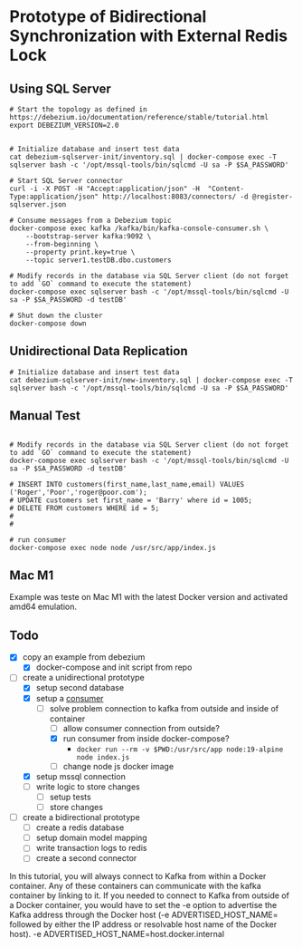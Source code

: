 # Prototype of Bidirectional Synchronization with External Redis Lock

## Using SQL Server

```shell
# Start the topology as defined in https://debezium.io/documentation/reference/stable/tutorial.html
export DEBEZIUM_VERSION=2.0


# Initialize database and insert test data
cat debezium-sqlserver-init/inventory.sql | docker-compose exec -T sqlserver bash -c '/opt/mssql-tools/bin/sqlcmd -U sa -P $SA_PASSWORD'

# Start SQL Server connector
curl -i -X POST -H "Accept:application/json" -H  "Content-Type:application/json" http://localhost:8083/connectors/ -d @register-sqlserver.json

# Consume messages from a Debezium topic
docker-compose exec kafka /kafka/bin/kafka-console-consumer.sh \
    --bootstrap-server kafka:9092 \
    --from-beginning \
    --property print.key=true \
    --topic server1.testDB.dbo.customers

# Modify records in the database via SQL Server client (do not forget to add `GO` command to execute the statement)
docker-compose exec sqlserver bash -c '/opt/mssql-tools/bin/sqlcmd -U sa -P $SA_PASSWORD -d testDB'

# Shut down the cluster
docker-compose down
```

## Unidirectional Data Replication

````shell
# Initialize database and insert test data
cat debezium-sqlserver-init/new-inventory.sql | docker-compose exec -T sqlserver bash -c '/opt/mssql-tools/bin/sqlcmd -U sa -P $SA_PASSWORD'
````

## Manual Test 

```shell

# Modify records in the database via SQL Server client (do not forget to add `GO` command to execute the statement)
docker-compose exec sqlserver bash -c '/opt/mssql-tools/bin/sqlcmd -U sa -P $SA_PASSWORD -d testDB'

# INSERT INTO customers(first_name,last_name,email) VALUES ('Roger','Poor','roger@poor.com');
# UPDATE customers set first_name = 'Barry' where id = 1005;
# DELETE FROM customers WHERE id = 5;
#
#

# run consumer
docker-compose exec node node /usr/src/app/index.js

```

## Mac M1

Example was teste on Mac M1 with the latest Docker version and activated amd64 emulation. 

## Todo

- [x] copy an example from debezium
  - [x] docker-compose and init script from repo 
- [ ] create a unidirectional prototype
  - [x] setup second database
  - [x] setup a [consumer](https://www.sohamkamani.com/nodejs/working-with-kafka/?utm_content=cmp-true)
    - [ ] solve problem connection to kafka from outside and inside of container 
      - [ ] allow consumer connection from outside?
      - [x] run consumer from inside docker-compose?
        - `docker run --rm -v $PWD:/usr/src/app node:19-alpine node index.js` 
      - [ ] change node js docker image 
  - [x] setup mssql connection
  - [ ] write logic to store changes
    - [ ] setup tests
    - [ ] store changes
- [ ] create a bidirectional prototype
  - [ ] create a redis database
  - [ ] setup domain model mapping
  - [ ] write transaction logs to redis
  - [ ] create a second connector

In this tutorial, you will always connect to Kafka from within a Docker container. 
Any of these containers can communicate with the kafka container by linking to it. If you needed to connect to Kafka from outside of a Docker container, you would have to set the -e option to advertise the Kafka address through the Docker host (-e ADVERTISED_HOST_NAME= followed by either the IP address or resolvable host name of the Docker host).
-e ADVERTISED_HOST_NAME=host.docker.internal
